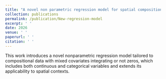 ```yaml
---
title: "A novel non parametric regression model for spatial compositional data with zeros zeros and both continuous and discrete covariates. [Click here]"
collection: publications
permalink: /publication/New-regression-model
excerpt: ' '
date: 2026
venue: ' '
paperurl: ' '
citation: ' '
---
```


This work introduces a novel nonparametric regression model tailored to compositional data with mixed covariates integrating or not zeros, which includes both continuous and categorical variables and extends its applicability to spatial contexts. 

